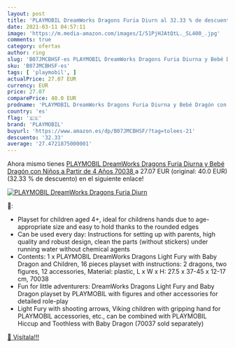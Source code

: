 ```yaml
---
layout: post
title: 'PLAYMOBIL DreamWorks Dragons Furia Diurn al 32.33 % de descuento'
date: 2021-03-11 04:57:11
image: 'https://m.media-amazon.com/images/I/51PjHJAtQtL._SL400_.jpg'
comments: true
category: ofertas
author: ring
slug: 'B07JMCBHSF-es PLAYMOBIL DreamWorks Dragons Furia Diurna y Bebé Dragón...'
sku: 'B07JMCBHSF-es'
tags: [ 'playmobil', ]
actualPrice: 27.07 EUR
currency: EUR
price: 27.07
comparePrice: 40.0 EUR
prodname: 'PLAYMOBIL DreamWorks Dragons Furia Diurna y Bebé Dragón con Niños  a Partir de 4 Años  70038 '
country: 'es'
flag: '🇪🇸'
brand: 'PLAYMOBIL'
buyurl: 'https://www.amazon.es/dp/B07JMCBHSF/?tag=tolees-21'
descuento: '32.33'
average: '27.4721875000001'
---
```


Ahora mismo tienes [PLAYMOBIL DreamWorks Dragons Furia Diurna y Bebé Dragón con Niños  a Partir de 4 Años  70038 ](https://www.amazon.es/dp/B07JMCBHSF/?tag=tolees-21) a 27.07 EUR (original: 40.0 EUR) (32.33 %  de descuento) en el siguiente enlace!

[![PLAYMOBIL DreamWorks Dragons Furia Diurn](https://m.media-amazon.com/images/I/51PjHJAtQtL._SL400_.jpg)](https://www.amazon.es/dp/B07JMCBHSF/?tag=tolees-21)

🔎:

- Playset for children aged 4+, ideal for childrens hands due to age-appropriate size and easy to hold thanks to the rounded edges
- Can be used every day: Instructions for setting up with parents, high quality and robust design, clean the parts (without stickers) under running water without chemical agents
- Contents: 1 x PLAYMOBIL DreamWorks Dragons Light Fury with Baby Dragon and Children, 16 pieces playset with instructions: 2 dragons, two figures, 12 accessories, Material: plastic, L x W x H: 27.5 x 37-45 x 12-17 cm, 70038
- Fun for little adventurers: DreamWorks Dragons Light Fury and Baby Dragon playset by PLAYMOBIL with figures and other accessories for detailed role-play
- Light Fury with shooting arrows, Viking children with gripping hand for PLAYMOBIL accessories, etc., can be combined with PLAYMOBIL Hiccup and Toothless with Baby Dragon (70037 sold separately)

[🛒 Visítala!!!](https://www.amazon.es/dp/B07JMCBHSF/?tag=tolees-21)
